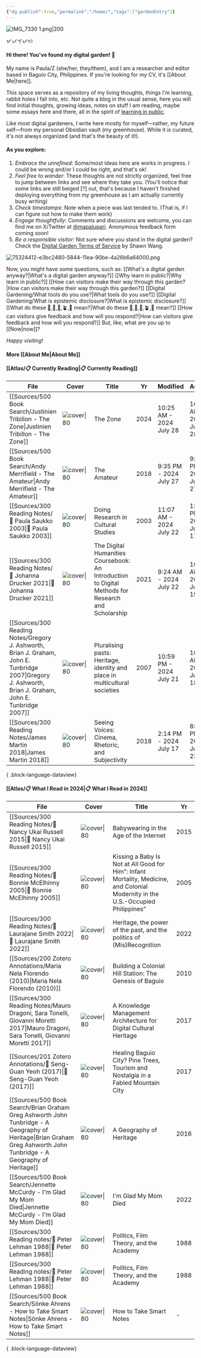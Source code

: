 ```yaml
---
{"dg-publish":true,"permalink":"/home/","tags":["gardenEntry"]}
---
```



![IMG_7330 1.png|200](/img/user/Extras/Images/IMG_7330%201.png)

ᜋᜉᜎᜓᜉᜇᜒ
#### Hi there! You've found my digital garden! 🌻

My name is Paula/Z (she/her, they/them), and I am a researcher and editor based in Baguio City, Philippines. If you're looking for my CV, it's [[About Me\|here]].

This space serves as a repository of my living thoughts, things I'm learning, rabbit holes I fall into, etc. Not quite a blog in the usual sense, here you will find initial thoughts, growing ideas, notes on stuff I am reading, maybe some essays here and there, all in the spirit of [learning in public](https://www.swyx.io/learn-in-public). 

Like most digital gardeners, I write here mostly for myself—rather, my future self—from my personal Obsidian vault (my greenhouse). While it *is* curated, it's not always organized (and that's the beauty of it!). 

#### As you explore:
1. *Embrace the unrefined*: Some/most ideas here are works in progress. I could be wrong and/or I could be right, and that's ok!
3. *Feel free to wander*: These thoughts are not strictly organized, feel free to jump between links and see where they take you. (You'll notice that some links are still beiged [?] out, that's because I haven't finished deploying everything from my greenhouse as I am actually currently busy writing)
4. *Check timestamps*: Note when a piece was last tended to. (That is, if I can figure out how to make them work)
5. *Engage thoughtfully*: Comments and discussions are welcome, you can find me on X/Twitter at [@mapalupari](https://x.com/mapalupari). Anonymous feedback form coming soon!
6. *Be a responsible visitor:* Not sure where you stand in the digital garden? Check the [Digital Garden Terms of Service](https://www.swyx.io/digital-garden-tos) by Shawn Wang.

![75324412-e3bc2480-5844-11ea-90be-4a26b6a64000.png](/img/user/Extras/Images/75324412-e3bc2480-5844-11ea-90be-4a26b6a64000.png)

Now, you might have some questions, such as:
[[What's a digital garden anyway?\|What's a digital garden anyway?]]
[[Why learn in public?\|Why learn in public?]]
[[How can visitors make their way through this garden?\|How can visitors make their way through this garden?]]
[[Digital Gardening/What tools do you use?\|What tools do you use?]]
[[Digital Gardening/What is epistemic disclosure?\|What is epistemic disclosure?]]
[[What do these 🫚,🫛,🌱,🪴,🌳 mean?\|What do these 🫚,🫛,🌱,🪴,🌳 mean?]]
[[How can visitors give feedback and how will you respond?\|How can visitors give feedback and how will you respond?]]
But, like, what are you up to [[Now\|now]]?


*Happy visiting!*

#### More [[About Me\|About Me]]
#### [[Atlas/📋 Currently Reading\|📋 Currently Reading]]
| File                                                                                                                                                        | Cover                                                                                                                         | Title                                                                                              | Yr   | Modified                | Added                   |
| ----------------------------------------------------------------------------------------------------------------------------------------------------------- | ----------------------------------------------------------------------------------------------------------------------------- | -------------------------------------------------------------------------------------------------- | ---- | ----------------------- | ----------------------- |
| [[Sources/500 Book Search/Justinien Tribillon - The Zone\|Justinien Tribillon - The Zone]]                                                               | ![cover\|80](http://books.google.com/books/content?id=Bq4PEQAAQBAJ&printsec=frontcover&img=1&zoom=1&edge=curl&source=gbs_api) | The Zone                                                                                           | 2024 | 10:25 AM - 2024 July 28 | 10:08 AM - 2024 July 28 |
| [[Sources/500 Book Search/Andy Merrifield - The Amateur\|Andy Merrifield - The Amateur]]                                                                 | ![cover\|80](http://books.google.com/books/content?id=kedqDwAAQBAJ&printsec=frontcover&img=1&zoom=1&edge=curl&source=gbs_api) | The Amateur                                                                                        | 2018 | 9:35 PM - 2024 July 27  | 9:33 PM - 2024 July 27  |
| [[Sources/300 Reading Notes/📖 Paula Saukko 2003\|📖 Paula Saukko 2003]]                                                                                 | ![cover\|80](http://books.google.com/books/content?id=3g3PG75i0aAC&printsec=frontcover&img=1&zoom=1&edge=curl&source=gbs_api) | Doing Research in Cultural Studies                                                                 | 2003 | 11:07 AM - 2024 July 22 | 1:37 PM - 2024 July 17  |
| [[Sources/300 Reading Notes/📖 Johanna Drucker 2021\|📖 Johanna Drucker 2021]]                                                                           | ![cover\|80](http://books.google.com/books/content?id=F8IZEAAAQBAJ&printsec=frontcover&img=1&zoom=1&edge=curl&source=gbs_api) | The Digital Humanities Coursebook: An Introduction to Digital Methods for Research and Scholarship | 2021 | 9:24 AM - 2024 July 22  | 10:11 AM - 2024 June 19 |
| [[Sources/300 Reading Notes/Gregory J. Ashworth, Brian J. Graham, John E. Tunbridge 2007\|Gregory J. Ashworth, Brian J. Graham, John E. Tunbridge 2007]] | ![cover\|80](http://books.google.com/books/content?id=j-PtAAAAMAAJ&printsec=frontcover&img=1&zoom=1&source=gbs_api)           | Pluralising pasts: Heritage, identity and place in multicultural societies                         | 2007 | 10:59 PM - 2024 July 21 | 10:00 AM - 2024 June 18 |
| [[Sources/300 Reading Notes/James Martin 2018\|James Martin 2018]]                                                                                       | ![cover\|80](\-)                                                                                                              | Seeing Voices: Cinema, Rhetoric, and Subjectivity                                                  | 2018 | 2:14 PM - 2024 July 17  | 8:11 PM - 2024 June 23  |

{ .block-language-dataview}

#### [[Atlas/📋 What I Read in 2024\|📋 What I Read in 2024]]
| File                                                                                                                                                                    | Cover                                                                                                                         | Title                                                                                                                            | Yr   |
| ----------------------------------------------------------------------------------------------------------------------------------------------------------------------- | ----------------------------------------------------------------------------------------------------------------------------- | -------------------------------------------------------------------------------------------------------------------------------- | ---- |
| [[Sources/300 Reading Notes/📖 Nancy Ukai Russell 2015\|📖 Nancy Ukai Russell 2015]]                                                                                 | ![cover\|80](\-)                                                                                                              | Babywearing in the Age of the Internet                                                                                           | 2015 |
| [[Sources/300 Reading Notes/📖 Bonnie McElhinny 2005\|📖 Bonnie McElhinny 2005]]                                                                                     | ![cover\|80](\-)                                                                                                              | Kissing a Baby Is Not at All Good for Him”: Infant Mortality, Medicine, and Colonial Modernity in the U.S.-Occupied Philippines” | 2005 |
| [[Sources/300 Reading Notes/📖 Laurajane Smith 2022\|📖 Laurajane Smith 2022]]                                                                                       | ![cover\|80](\-)                                                                                                              | Heritage, the power of the past, and the politics of (Mis)Recognition                                                            | 2022 |
| [[Sources/200 Zotero Annotations/Maria Nela Florendo (2010)\|Maria Nela Florendo (2010)]]                                                                            | ![cover\|80](https://covers.openlibrary.org/b/isbn/undefined-M.jpg)                                                           | Building a Colonial Hill Station: The Genesis of Baguio                                                                          | 2010 |
| [[Sources/300 Reading Notes/Mauro Dragoni, Sara Tonelli, Giovanni Moretti 2017\|Mauro Dragoni, Sara Tonelli, Giovanni Moretti 2017]]                                 | ![cover\|80](\-)                                                                                                              | A Knowledge Management Architecture for Digital Cultural Heritage                                                                | 2017 |
| [[Sources/201 Zotero Annotations/📑 Seng-Guan Yeoh (2017)\|📑 Seng-Guan Yeoh (2017)]]                                                                                | ![cover\|80](https://covers.openlibrary.org/b/isbn/undefined-M.jpg)                                                           | Healing Baguio City? Pine Trees, Tourism and Nostalgia in a Fabled Mountain City                                                 | 2017 |
| [[Sources/500 Book Search/Brian Graham Greg Ashworth John Tunbridge - A Geography of Heritage\|Brian Graham Greg Ashworth John Tunbridge - A Geography of Heritage]] | ![cover\|80](http://books.google.com/books/content?id=0K8WDAAAQBAJ&printsec=frontcover&img=1&zoom=1&edge=curl&source=gbs_api) | A Geography of Heritage                                                                                                          | 2016 |
| [[Sources/500 Book Search/Jennette McCurdy - I'm Glad My Mom Died\|Jennette McCurdy - I'm Glad My Mom Died]]                                                         | ![cover\|80](http://books.google.com/books/content?id=13mAEAAAQBAJ&printsec=frontcover&img=1&zoom=1&edge=curl&source=gbs_api) | I'm Glad My Mom Died                                                                                                             | 2022 |
| [[Sources/300 Reading notes/📖 Peter Lehman 1988\|📖 Peter Lehman 1988]]                                                                                             | ![cover\|80](\-)                                                                                                              | Politics, Film Theory, and the Academy                                                                                           | 1988 |
| [[Sources/300 Reading notes/📖 Peter Lehman 1988\|📖 Peter Lehman 1988]]                                                                                             | ![cover\|80](\-)                                                                                                              | Politics, Film Theory, and the Academy                                                                                           | 1988 |
| [[Sources/500 Book Search/Sönke Ahrens - How to Take Smart Notes\|Sönke Ahrens - How to Take Smart Notes]]                                                           | ![cover\|80](http://books.google.com/books/content?id=QmBjEAAAQBAJ&printsec=frontcover&img=1&zoom=1&edge=curl&source=gbs_api) | How to Take Smart Notes                                                                                                          | \-   |

{ .block-language-dataview}




